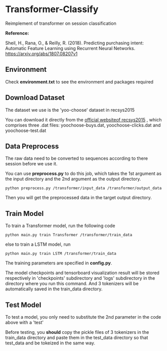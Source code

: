 # Transformer-Classify
Reimplement of transformer on session classification

**Reference:**

Sheil, H., Rana, O., & Reilly, R. (2018). Predicting purchasing intent: Automatic Feature Learning using Recurrent Neural Networks. https://arxiv.org/abs/1807.08207v1

## Environment
Check **environment.txt** to see the environment and packages required

## Download Dataset
The dataset we use is the 'yoo-choose' dataset in recsys2015

You can download it directly from the [official websiteof recsys2015](https://2015.recsyschallenge.com/challenge.html) , which comprises three .dat files: yoochoose-buys.dat, yoochoose-clicks.dat and yoochoose-test.dat

## Data Preprocess
The raw data need to be converted to sequences according to there session before we use it.

You can use **preprocess.py** to do this job, which takes the 1st argument as the input directory and the  2nd argument as the output directory.

`python preprocess.py /transformer/input_data /transformer/output_data`

Then you will get the preprocessed data in the target output directory.

## Train Model
To train a Transformer model, run the following code

 `python main.py train Transformer /transformer/train_data`

else to train a LSTM model, run

 `python main.py train LSTM /transformer/train_data`
 
 The training parameters are specified in **config.py**.
 
 The model checkpoints and tensorboard visualization result will be stored respectively in 'checkpoints' subdirectory and 'logs' subdirectory in the directory where you run this command. And 3 tokenizers will be automatically saved in the train_data directory.
 
 ## Test Model
 To test a model, you only need to substitute the 2nd parameter in the code above with a 'test'


Before testing, you **should** copy the pickle files of 3 tokenizers in the train_data directory and paste them in the test_data directory so that test_data and be tokeized in the same way.
